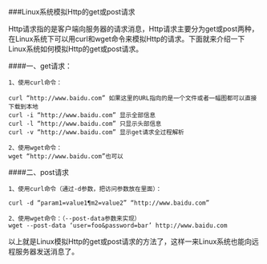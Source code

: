 ###Linux系统模拟Http的get或post请求

Http请求指的是客户端向服务器的请求消息，Http请求主要分为get或post两种，在Linux系统下可以用curl和wget命令来模拟Http的请求。下面就来介绍一下Linux系统如何模拟Http的get或post请求。

####一、get请求：
	
	1、使用curl命令：
	
	curl “http://www.baidu.com” 如果这里的URL指向的是一个文件或者一幅图都可以直接下载到本地
	curl -i “http://www.baidu.com” 显示全部信息
	curl -l “http://www.baidu.com” 只显示头部信息
	curl -v “http://www.baidu.com” 显示get请求全过程解析

	2、使用wget命令：
	wget “http://www.baidu.com”也可以

####二、post请求

	1、使用curl命令（通过-d参数，把访问参数放在里面）：
	
	curl -d “param1=value1¶m2=value2” “http://www.baidu.com”

	2、使用wget命令：（--post-data参数来实现）
	wget --post-data ‘user=foo&password=bar’ http://www.baidu.com

以上就是Linux模拟Http的get或post请求的方法了，这样一来Linux系统也能向远程服务器发送消息了。